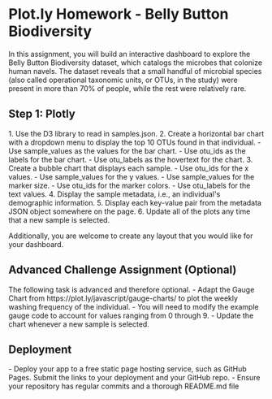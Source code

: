 <h1> Plot.ly Homework - Belly Button Biodiversity </h1>

In this assignment, you will build an interactive dashboard to explore the Belly Button Biodiversity dataset, which catalogs the microbes that colonize human navels.
The dataset reveals that a small handful of microbial species (also called operational taxonomic units, or OTUs, in the study) were present in more than 70% of people, while the rest were relatively rare.

<h2> Step 1: Plotly</h2>
1. Use the D3 library to read in samples.json.
2. Create a horizontal bar chart with a dropdown menu to display the top 10 OTUs found in that individual.
- Use sample_values as the values for the bar chart.
- Use otu_ids as the labels for the bar chart.
- Use otu_labels as the hovertext for the chart.
3. Create a bubble chart that displays each sample.
- Use otu_ids for the x values.
- Use sample_values for the y values.
- Use sample_values for the marker size.
- Use otu_ids for the marker colors.
- Use otu_labels for the text values.
4. Display the sample metadata, i.e., an individual's demographic information.
5. Display each key-value pair from the metadata JSON object somewhere on the page.
6. Update all of the plots any time that a new sample is selected.

Additionally, you are welcome to create any layout that you would like for your dashboard. 

<h2>Advanced Challenge Assignment (Optional)</h2>
The following task is advanced and therefore optional.
- Adapt the Gauge Chart from https://plot.ly/javascript/gauge-charts/ to plot the weekly washing frequency of the individual.
- You will need to modify the example gauge code to account for values ranging from 0 through 9.
- Update the chart whenever a new sample is selected.

<h2>Deployment</h2>
- Deploy your app to a free static page hosting service, such as GitHub Pages. Submit the links to your deployment and your GitHub repo.
- Ensure your repository has regular commits and a thorough README.md file
